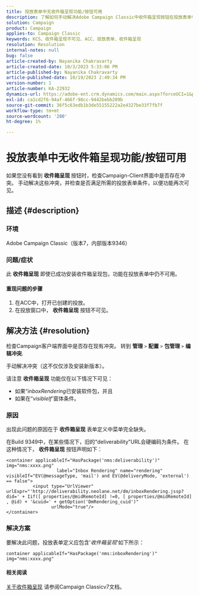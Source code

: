 ```yaml
---
title: 投放表单中无收件箱呈现功能/按钮可用
description: 了解如何手动解决Adobe Campaign Classic中收件箱呈现按钮在投放表单中不可见的问题。 检查冲突。
solution: Campaign
product: Campaign
applies-to: Campaign Classic
keywords: KCS、收件箱呈现不可见、ACC、投放表单、收件箱呈现
resolution: Resolution
internal-notes: null
bug: false
article-created-by: Nayanika Chakravarty
article-created-date: 10/3/2023 5:33:06 PM
article-published-by: Nayanika Chakravarty
article-published-date: 10/19/2023 2:49:34 PM
version-number: 1
article-number: KA-22932
dynamics-url: https://adobe-ent.crm.dynamics.com/main.aspx?forceUCI=1&pagetype=entityrecord&etn=knowledgearticle&id=3b69b0e4-1262-ee11-be6e-6045bd006b3d
exl-id: ca1cd2f6-94af-466f-98cc-9442bebb209b
source-git-commit: 36f5c63edb1b3de55155222a2e4327be33f7fb7f
workflow-type: tm+mt
source-wordcount: '280'
ht-degree: 1%

---
```


# 投放表单中无收件箱呈现功能/按钮可用


如果您没有看到 <b>收件箱呈现 </b>按钮时，检查Campaign-Client界面中是否存在冲突。 手动解决这些冲突，并检查是否满足所需的投放表单条件，以便功能再次可见。

## 描述 {#description}


### 环境

Adobe Campaign Classic（版本7，内部版本9346）

### 问题/症状

此 <b>收件箱呈现</b> 即使已成功安装收件箱呈现包，功能在投放表单中仍不可用。

#### 重现问题的步骤

1. 在ACC中，打开已创建的投放。
2. 在投放窗口中， <b>收件箱呈现</b> 按钮不可见。



## 解决方法 {#resolution}


检查Campaign客户端界面中是否存在现有冲突。 转到 <b>管理</b> `>`  <b>配置</b> `>`  <b>包管理</b> `>`  <b>编辑冲突</b>.

手动解决冲突（这不仅仅涉及安装新版本）。

请注意 <b>收件箱呈现</b> 功能仅在以下情况下可见：

- 如果“*inboxRendering*&#x200B;已安装软件包，并且
- 如果在“*visibleIf*&#39;窗体条件。


### 原因

出现此问题的原因在于 <b>收件箱呈现</b> 表单定义中菜单完全缺失。

在Build 9349中，在某些情况下，旧的“deliverability”URL会硬编码为条件。 在这种情况下， <b>收件箱呈现</b> 按钮声明如下：


```
<container applicableIf="HasPackage('nms:deliverability')" img="nms:xxxx.png"
                   label="Inbox Rendering" name="rendering" visibleIf="EV(@messageType, 'mail') and EV(@deliveryMode, 'external') == false">
          <input type="UrlViewer" urlExpr="'http://deliverability.neolane.net/dm/inboxRendering.jssp?did=' + Iif([ properties/@midRemoteId] !=0, [ properties/@midRemoteId] , @id) + '&cuid=' + getOption('DmRendering_cuid')"
                 urlMode="true"/>
</container>
```


### 解决方案

要解决此问题，投放表单定义应包含&#39;*收件箱呈现*&#39;如下所示：


```
container applicableIf="HasPackage('nms:inboxRendering')" img="nms:xxxx.png"
```


#### <b>相关阅读</b> 

[关于收件箱呈现](https://experienceleague.adobe.com/docs/campaign-classic/using/sending-messages/deliverability-management/inbox-rendering.html?lang=en#about-inbox-rendering) 请参阅Campaign Classicv7文档。
